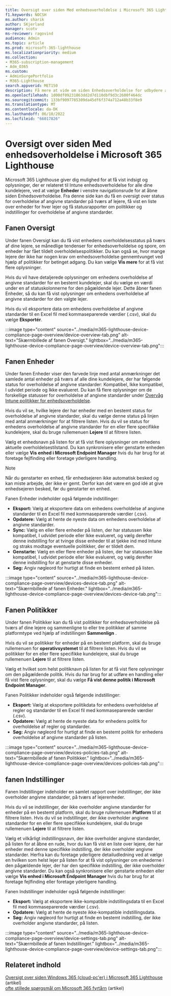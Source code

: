 ```yaml
---
title: Oversigt over siden Med enhedsoverholdelse i Microsoft 365 Lighthouse
f1.keywords: NOCSH
ms.author: sharik
author: SKjerland
manager: scotv
ms-reviewer: ragovind
audience: Admin
ms.topic: article
ms.prod: microsoft-365-lighthouse
ms.localizationpriority: medium
ms.collection:
- M365-subscription-management
- Adm_O365
ms.custom:
- AdminSurgePortfolio
- M365-Lighthouse
search.appverid: MET150
description: Få mere at vide om siden Enhedsoverholdelse for udbydere af administrerede tjenester ved hjælp af Microsoft 365 Lighthouse.
ms.openlocfilehash: 1d00df09231863dd2d7d110dbf9d3c2600f464dc
ms.sourcegitcommit: 133bf9097785309da45df6f374a712a48b33f8e9
ms.translationtype: MT
ms.contentlocale: da-DK
ms.lasthandoff: 06/10/2022
ms.locfileid: "66017826"
---
```

# <a name="overview-of-the-device-compliance-page-in-microsoft-365-lighthouse"></a>Oversigt over siden Med enhedsoverholdelse i Microsoft 365 Lighthouse

Microsoft 365 Lighthouse giver dig mulighed for at få vist indsigt og oplysninger, der er relateret til Intune enhedsoverholdelse for alle dine kundelejere, ved at vælge **Enheder** i venstre navigationsrude for at åbne siden Enhedsoverholdelse. Fra denne side kan du få en oversigt over status for overholdelse af angivne standarder på tværs af lejere, få vist en liste over enheder for hver lejer og få statusrapporter om politikker og indstillinger for overholdelse af angivne standarder.

## <a name="overview-tab"></a>Fanen Oversigt  
  
Under fanen Oversigt kan du få vist enhedens overholdelsesstatus på tværs af dine lejere, se månedlige tendenser for enhedsoverholdelse og spore, om enheder har fået tildelt overholdelsespolitikker. Du kan også se, hvor mange lejere der ikke har nogen krav om enhedsoverholdelse gennemtvunget ved hjælp af politikker for betinget adgang. Du kan vælge **Vis mere** for at få vist flere oplysninger.

Hvis du vil have detaljerede oplysninger om enhedens overholdelse af angivne standarder for en bestemt kundelejer, skal du vælge en værdi under en af statuskolonnerne for den pågældende lejer. Dette åbner fanen Enheder, så du kan få vist oplysninger om enhedens overholdelse af angivne standarder for den valgte lejer.

Hvis du vil eksportere data om enhedens overholdelse af angivne standarder til en Excel fil med kommaseparerede værdier (.csv), skal du vælge **Eksportér**.

:::image type="content" source="../media/m365-lighthouse-device-compliance-page-overview/device-overview-tab.png" alt-text="Skærmbillede af fanen Oversigt." lightbox="../media/m365-lighthouse-device-compliance-page-overview/device-overview-tab.png":::

## <a name="devices-tab"></a>Fanen Enheder

Under fanen Enheder viser den farvede linje med antal anmærkninger det samlede antal enheder på tværs af alle dine kundelejere, der har følgende status for overholdelse af angivne standarder: Kompatibel, Ikke kompatibel, I udvidet periode og Ikke evalueret. Du kan få flere oplysninger om de forskellige statusser for overholdelse af angivne standarder under [Overvåg Intune politikker for enhedsoverholdelse](/mem/intune/protect/compliance-policy-monitor).

Hvis du vil se, hvilke lejere der har enheder med en bestemt status for overholdelse af angivne standarder, skal du vælge denne status på linjen med antal anmærkninger for at filtrere listen. Hvis du vil se status for enhedens overholdelse af angivne standarder for en eller flere specifikke kundelejere, skal du bruge rullemenuen **Lejere** til at filtrere listen.

Vælg et enhedsnavn på listen for at få vist flere oplysninger om enhedens aktuelle overholdelsestilstand. Du kan synkronisere eller genstarte enheden eller vælge **Vis enhed i Microsoft Endpoint Manager** hvis du har brug for at foretage fejlfinding eller foretage yderligere handling.

> [!NOTE]
> Når du genstarter en enhed, får enhedsejeren ikke automatisk besked og kan miste arbejde, der ikke er gemt. Derfor kan det være en god idé at give enhedsejeren besked, før du genstarter en enhed.

Fanen Enheder indeholder også følgende indstillinger:

- **Eksport:** Vælg at eksportere data om enhedens overholdelse af angivne standarder til en Excel fil med kommaseparerede værdier (.csv).
- **Opdatere:** Vælg at hente de nyeste data om enhedens overholdelse af angivne standarder.
- **Sync:** Vælg en eller flere enheder på listen, der har statussen Ikke kompatibel, I udvidet periode eller Ikke evalueret, og vælg derefter denne indstilling for at tvinge disse enheder til at tjekke ind med Intune og straks modtage eventuelle politikker, der er tildelt dem.
- **Genstarte:** Vælg en eller flere enheder på listen, der har statussen Ikke kompatibel, I udvidet periode eller Ikke evalueret, og vælg derefter denne indstilling for at genstarte disse enheder.
- **Søg:** Angiv nøgleord for hurtigt at finde en bestemt enhed på listen.
 
:::image type="content" source="../media/m365-lighthouse-device-compliance-page-overview/devices-device-tab.png" alt-text="Skærmbillede af fanen Enheder." lightbox="../media/m365-lighthouse-device-compliance-page-overview/devices-device-tab.png":::

## <a name="policies-tab"></a>Fanen Politikker

Under fanen Politikker kan du få vist politikker for enhedsoverholdelse på tværs af dine lejere og sammenligne to eller tre politikker af samme platformtype ved hjælp af indstillingen **Sammenlign** .

Hvis du vil se politikker for enheder på en bestemt platform, skal du bruge rullemenuen for **operativsystemet** til at filtrere listen. Hvis du vil se politikker for en eller flere specifikke kundelejere, skal du bruge rullemenuen **Lejere** til at filtrere listen.

Vælg et hvilket som helst politiknavn på listen for at få vist flere oplysninger om den pågældende politik. Hvis du har brug for at udføre en handling eller få vist flere oplysninger, skal du vælge **Få vist denne politik i Microsoft Endpoint Manager**.

Fanen Politikker indeholder også følgende indstillinger:

- **Eksport:** Vælg at eksportere politikdata for enhedens overholdelse af regler og standarder til en Excel fil med kommaseparerede værdier (.csv).
- **Opdatere:** Vælg at hente de nyeste data for enhedens politik for overholdelse af regler og standarder.
- **Søg:** Angiv nøgleord for hurtigt at finde en bestemt politik for enhedens overholdelse af angivne standarder på listen.

:::image type="content" source="../media/m365-lighthouse-device-compliance-page-overview/devices-policies-tab.png" alt-text="Skærmbillede af fanen Politikker." lightbox="../media/m365-lighthouse-device-compliance-page-overview/devices-policies-tab.png":::

## <a name="settings-tab"></a>fanen Indstillinger

Fanen Indstillinger indeholder en samlet rapport over indstillinger, der ikke overholder angivne standarder, på tværs af lejerenheder. 

Hvis du vil se indstillinger, der ikke overholder angivne standarder for enheder på en bestemt platform, skal du bruge rullemenuen **Platform** til at filtrere listen. Hvis du vil se indstillinger, der ikke overholder angivne standarder for en eller flere specifikke kundelejere, skal du bruge rullemenuen **Lejere** til at filtrere listen.

Vælg et vilkårligt indstillingsnavn, der ikke overholder angivne standarder, på listen for at åbne en rude, hvor du kan få vist en liste over lejere, der har enheder med denne specifikke indstilling, der ikke overholder angivne standarder. Herfra kan du foretage yderligere detailudledning ved at vælge en hvilken som helst lejer på listen for at få vist oplysninger om enhederne i den pågældende lejer, der har den specifikke indstilling, der ikke overholder angivne standarder. Du kan også synkronisere eller genstarte enheden eller vælge **Vis enhed i Microsoft Endpoint Manager** hvis du har brug for at foretage fejlfinding eller foretage yderligere handling.

Fanen Indstillinger indeholder også følgende indstillinger:

- **Eksport:** Vælg at eksportere ikke-kompatible indstillingsdata til en Excel fil med kommaseparerede værdier (.csv).
- **Opdatere:** Vælg at hente de nyeste ikke-kompatible indstillingsdata.
- **Søg:** Angiv nøgleord for hurtigt at finde en bestemt indstilling, der ikke overholder angivne standarder, på listen.

:::image type="content" source="../media/m365-lighthouse-device-compliance-page-overview/device-settings-tab.png" alt-text="Skærmbillede af fanen Indstillinger." lightbox="../media/m365-lighthouse-device-compliance-page-overview/device-settings-tab.png":::

## <a name="related-content"></a>Relateret indhold

[Oversigt over siden Windows 365 (cloud-pc'er) i Microsoft 365 Lighthouse](m365-lighthouse-win365-page-overview.md) (artikel)\
[ofte stillede spørgsmål om Microsoft 365 fyrtårn](m365-lighthouse-faq.yml) (artikel)
